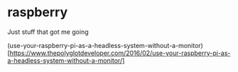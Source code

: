 # raspberry
Just stuff that got me going

(use-your-raspberry-pi-as-a-headless-system-without-a-monitor)[https://www.thepolyglotdeveloper.com/2016/02/use-your-raspberry-pi-as-a-headless-system-without-a-monitor/]
